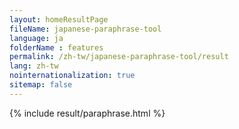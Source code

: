```yaml
---
layout: homeResultPage
fileName: japanese-paraphrase-tool
language: ja
folderName : features
permalink: /zh-tw/japanese-paraphrase-tool/result
lang: zh-tw
nointernationalization: true
sitemap: false
---
```

{% include result/paraphrase.html %}

<script src="/js/result/paraprashing.js" data-foldername="{{page.folderName}}" data-lang="{{page.lang}}"></script>